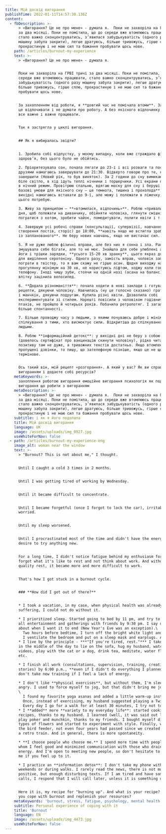 ```yaml
---
title: Мій досвід вигорання
publishTime: 2022-01-11T14:57:30.136Z
content:
  - fbDescription: >-
      > «Вигорання? Це не про мене» - думала я.  Поки не захворіла на ГРВІ тричі
      за два місяці. Поки не помітила, що до середи вже втомлююсь працювати,
      стало важко сконцентруватись, з’явилася забудькуватість (одного разу
      машину забула закрити), легше дратуюсь, більше тривожусь, гірше сплю,
      прокрастиную і не маю сил та бажання пробувати щось нове.
    path: /articles/burnout-my-experience
    text: >-
      > «Вигорання? Це не про мене» - думала я.


      Поки не захворіла на ГРВІ тричі за два місяці. Поки не помітила, що до
      середи вже втомлююсь працювати, стало важко сконцентруватись, з’явилася
      забудькуватість (одного разу машину забула закрити), легше дратуюсь,
      більше тривожусь, гірше сплю, прокрастиную і не маю сил та бажання
      пробувати щось нове.


      За захопленням від роботи, я **довгий час не помічала втоми**. Забула як
      це відпочивати і не думати про роботу. А без якісного відпочинку ставало
      все важче і важче працювати.


      Так я застрягла у циклі вигорання.


      ## Як я вибиралась звідти?


      1. Зробила собі відпустку, у моєму випадку, коли вже страждало фізичне
      здоров’я, без цього було не обійтись.

      2. Пріоритезувала сон, почала лягати до 23-ї і всі розваги та посиденьки з
      друзями намагаюсь завершувати до 21:30. Відверто говорю про те, коли хочу
      завершити (Новий рік, то був виняток). За 2 години до сну вимикаю яскраве
      біле світло, в хід ідуть теплі нічники і торшерчики. Усі екрани переведені
      в нічний режим. Провітрюю спальню, вдягаю маску для сну і беруші. Бо **три
      базові умови для якісного сну – це темнота, тишина і прохолода**. У
      вихідні намагаюсь вставати до 9-ї, але можу і полежати в ліжечку, якщо
      цього потребую. 

      3. Живу за принципом – **«втомилася, відпочинь»**. Роблю «привали» посеред
      дня, щоб полежати на диванчику, обійняти чоловіка, глянути смішні відео,
      погратися з котом, зробити чайок, помедитувати, полити квіти і т.д.

      4. Завершую усі робочі справи (консультації, супервізії, навчання,
      створення постів, сторіс) до 18:00, **навіть якщо не встигла зробити щось
      із запланованого**. Не беру нових навчань, якщо не вистачає сил.

      5. Я не дуже люблю фізичні вправи, але без них я сонна і зла. Раніше
      змушувала себе бігати, але то не моє. Знайшла для себе улюблені асани з
      йоги і трішки зарядки, **усього 15-20 хв зранку**, цього якраз достатньо
      для виділення серотоніну. Одного разу, замість вправ, чоловік запропонував
      пограти в твістер, то я вам скажу не гірше асан. Щодня виходжу на
      прогулянку мінімум на 30 хв, не користуюсь ліфтом, ходжу коли говорю по
      телефону. Іноді чищу зуби, стоячи на одній нозі (асана на баланс). А
      влітку зацінила велосипед.

      6. **Додала різноманіття**: почала ходити в нові заклади і готувати нові
      рецепти, дякуючи чоловіку. Навчилась (ну це голосно сказано) грати в покер
      і манчкін, дякуючи подругам. Купила різні квіти. Дозволила собі
      експериментувати зі стилем. Нарешті повісили з чоловіком годівничку для
      птахів, не пройшло й чотирьох років. Побачила ретропотяг. І загалом стало
      більше спонтанності.

      7. Більше проводжу часу з людьми, з якими почуваюсь добре і мінімізувала
      спілкування з тими, хто висмоктує сили. Відкритіша до спілкування з новими
      людьми.

      8. Роблю **інформаційний детокс**: у вихідні дні не беру з собою телефон
      (довелось сертифікат про вакцинацію скинути чоловіку), рідко читаю новини,
      позитиву там не дуже, а тривожних текстів достатньо. Якщо втомлена і маю
      пропущені дзвінки, то пишу, що зателефоную пізніше, якщо це не щось
      термінове.


      Ось такий він, мій рецепт «розгорання». А який у вас? Як ви справляєтесь з
      вигоранням і додаєте собі ресурсів?
    metaKeywords: >-
      захоплення роботою вигорання емоційне вигорання психологія як подолати
      вигорання що робити з вигоранням
    metaDescription: >-
      > «Вигорання? Це не про мене» - думала я.  Поки не захворіла на ГРВІ тричі
      за два місяці. Поки не помітила, що до середи вже втомлююсь працювати,
      стало важко сконцентруватись, з’явилася забудькуватість (одного разу
      машину забула закрити), легше дратуюсь, більше тривожусь, гірше сплю,
      прокрастиную і не маю сил та бажання пробувати щось нове.
    subtitle: і як я його подолала
    title: Мій досвід вигорання
    language: UK
    image: /assets/uploads/img_0927.jpg
    useWhiteForNav: false
  - path: /articles/burnout-my-experience-eng
    image_alt: woman near the window
    text: >-
      > "Burnout? This is not about me," I thought.


      Until I caught a cold 3 times in 2 months.


      Until I was getting tired of working by Wednesday.


      Until it became difficult to concentrate.


      Until I became forgetful (once I forgot to lock the car), irritable, and
      worried.


      Until my sleep worsened.


      Until I procrastinated most of the time and didn't have the energy or
      desire to try anything new.


      For a long time, I didn't notice fatigue behind my enthusiasm for work. I
      forgot what it's like to rest and not think about work. And without
      quality rest, it became more and more difficult to work.


      That's how I got stuck in a burnout cycle.


      ### **How did I get out of there?**


      * I took a vacation, in my case, when physical health was already
      suffering, I could not do without it.

      * I prioritized sleep. Started going to bed by 11 pm, and try to finish
      all entertainment and gatherings with friends by 9:30 pm. I say openly
      about when I want it to end (New Year's Eve was an exception).\
        Two hours before bedtime, I turn off the bright white light and turn on warm night lamps. All screens are switched to night mode.\
        I ventilate the bedroom and put on a sleep mask and earplugs. As the **three basic conditions for good quality sleep are darkness, silence, and coolness.** 
      * I live by the principle - ***"If you're tired, rest."*** I take "breaks"
      in the middle of the day to lie on the sofa, hug my husband, watch funny
      videos, play with the cat or a dog, drink tea, meditate, water flowers,
      etc.

      * I finish all work (consultations, supervision, training, creating posts,
      stories) by 6:00 p.m., **even if I didn't do everything I planned**. I
      don't take new training if I feel a lack of energy.

      * I don't like **physical exercises**, but without them, I'm sleepy and
      angry. I used to force myself to jog, but that didn't bring me joy either.
      \
        I found my favorite yoga asanas and added a little warm-up instead. It takes only **15-20 minutes** in the morning and this is just enough to release **serotonin** – a neurotransmitter that affects your mood, appetite and helps regulate sleep-wake cycles and the body clock. \
        Once, instead of exercising, my husband suggested playing a Twister game, so I will tell you that it's not worse than asanas and even funnier. \
        Every day I go for a walk for at least 30 minutes, I try not to use the elevator, and I walk when I talk on the phone. Sometimes I brush my teeth while standing on one leg (asana for balance). And since summer I appreciated cycling.
      * I **added** more **variety to my everyday life**: started cooking new
      recipes, thanks to my husband. I learned (well, it was said out loud) to
      play poker and munchkin, thanks to my friends. I bought myself different
      types of flowers and started to experiment with style. Finally, we hung up
      the bird feeder, not even four years had passed since we created it. I saw
      a retro train. And in general, there is more spontaneity.

      * **I choose people who choose me.** I spend more time with people with
      whom I feel good and minimized communication with those who drain my
      energy. And I'm open to meeting new people, so don't hesitate to contact
      me if you feel up to it.

      * I practice an **information detox**: I don't take my phone with me on
      weekends or during walks. I rarely read the news, there is not much of a
      positive, but enough disturbing texts. If I am tired and have some missing
      calls, I respond that I will call later, unless it is something urgent.


      Here it is, my recipe for "burning up". And what is your recipe? How do
      you cope with burnout and replenish your resources?
    metaKeywords: 'burnout, stress, fatigue, psychology, mental health, well-being'
    subtitle: Personal experience of coping with it
    title: 'Burnout '
    language: EN
    image: /assets/uploads/img_4473.jpg
    useWhiteForNav: false
---
```

